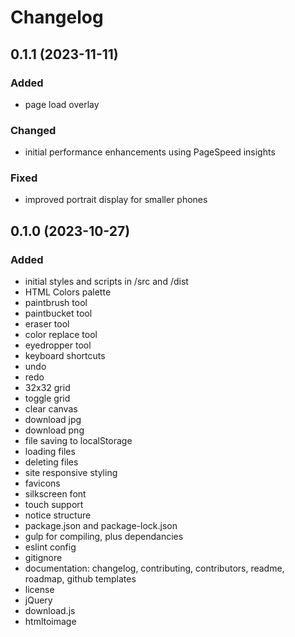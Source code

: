 # Changelog

<!--- template
## Unreleased 

### Added

### Changed

### Removed

### Fixed

### Miscellaneous

-->

<a name="0.1.1"></a>

## 0.1.1 (2023-11-11)

### Added

- page load overlay

### Changed

- initial performance enhancements using PageSpeed insights

### Fixed

- improved portrait display for smaller phones


<a name="0.1.0"></a>

## 0.1.0 (2023-10-27)

### Added

- initial styles and scripts in /src and /dist
- HTML Colors palette
- paintbrush tool
- paintbucket tool
- eraser tool
- color replace tool
- eyedropper tool
- keyboard shortcuts
- undo
- redo
- 32x32 grid
- toggle grid
- clear canvas
- download jpg
- download png
- file saving to localStorage
- loading files
- deleting files
- site responsive styling
- favicons
- silkscreen font
- touch support
- notice structure
- package.json and package-lock.json
- gulp for compiling, plus dependancies
- eslint config
- gitignore
- documentation: changelog, contributing, contributors, readme, roadmap, github templates
- license
- jQuery
- download.js
- htmltoimage


